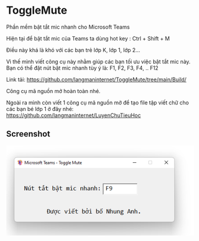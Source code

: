 # ToggleMute

Phần mềm bật tắt mic nhanh cho Microsoft Teams

Hiện tại để bật tắt mic của Teams ta dùng hot key : Ctrl + Shift + M

Điều này khá là khó với các bạn trẻ lớp K, lớp 1, lớp 2...

Vì thế mình viết công cụ này nhằm giúp các bạn tối ưu việc bật tắt mic này. Bạn có thể đặt nút bật mic nhanh tùy ý là: F1, F2, F3, F4, .. F12

Link tải: https://github.com/langmaninternet/ToggleMute/tree/main/Build/

Công cụ mã nguồn mở hoàn toàn nhé.

Ngoài ra mình còn viết 1 công cụ mã nguồn mở để tạo file tập viết chữ cho các bạn bé lớp 1 ở đây nhé: https://github.com/langmaninternet/LuyenChuTieuHoc


Screenshot
------------
![](Build/Screen01.png)




